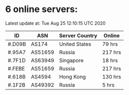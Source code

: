 # 6 online servers:

Latest update at: Tue Aug 25 12:10:15 UTC 2020

| ID | ASN | Server Country | Online |
| -- | --- | -------------- | ------ |
| #.D09B | AS174 | United States | 79 hrs |
| #.95A7 | AS51659 | Russia | 217 hrs |
| #.7F1D | AS63949 | Singapore | 18 hrs |
| #.FEBE | AS51659 | Russia | 217 hrs |
| #.618B | AS4594 | Hong Kong | 130 hrs |
| #.1F2B | AS49392 | Russia | 5 hrs |

